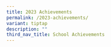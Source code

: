 ```yaml
---
title: 2023 Achievements
permalink: /2023-achievements/
variant: tiptap
description: ""
third_nav_title: School Achievements
---
```

